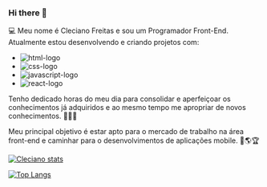 ### Hi there 👋

💻 Meu nome é Cleciano Freitas e sou um Programador Front-End. Atualmente estou desenvolvendo e criando projetos com:

   - <img src="https://img.shields.io/badge/HTML5-E34F26?style=for-the-badge&logo=html5&logoColor=white" alt="html-logo" />
   - <img src="https://img.shields.io/badge/CSS3-1572B6?style=for-the-badge&logo=css3&logoColor=white" alt="css-logo" />
   - <img src="https://img.shields.io/badge/JavaScript-F7DF1E?style=for-the-badge&logo=javascript&logoColor=black" alt="javascript-logo" />
   - <img src="https://img.shields.io/badge/React-20232A?style=for-the-badge&logo=react&logoColor=61DAFB" alt="react-logo" />

Tenho dedicado horas do meu dia para consolidar e aperfeiçoar os conhecimentos já adquiridos e ao mesmo tempo me apropriar de novos conhecimentos. 🧑🏾‍💻

Meu principal objetivo é estar apto para o mercado de trabalho na área front-end e caminhar para o desenvolvimentos de aplicações mobile. 🚀🌎🏆


[![Cleciano stats](https://github-readme-stats.vercel.app/api?username=ClecianoFreitas)](https://github.com/anuraghazra/github-readme-stats)

[![Top Langs](https://github-readme-stats.vercel.app/api/top-langs/?username=ClecianoFreitas)](https://github.com/anuraghazra/github-readme-stats)
